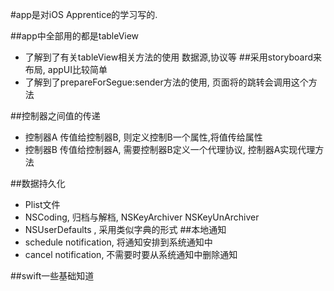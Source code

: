 #app是对iOS Apprentice的学习写的.

##app中全部用的都是tableView
 - 了解到了有关tableView相关方法的使用 数据源,协议等
##采用storyboard来布局, appUI比较简单
  - 了解到了prepareForSegue:sender方法的使用, 页面将的跳转会调用这个方法

##控制器之间值的传递
  - 控制器A 传值给控制器B, 则定义控制B一个属性,将值传给属性
  - 控制器B 传值给控制器A, 需要控制器B定义一个代理协议, 控制器A实现代理方法

##数据持久化
  - Plist文件
  - NSCoding, 归档与解档, NSKeyArchiver NSKeyUnArchiver
  - NSUserDefaults , 采用类似字典的形式
##本地通知
  - schedule notification, 将通知安排到系统通知中
  - cancel notification, 不需要时要从系统通知中删除通知

##swift一些基础知道 
 